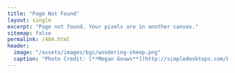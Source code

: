 ```yaml
---
title: "Page Not Found"
layout: single
excerpt: "Page not found. Your pixels are in another canvas."
sitemap: false
permalink: /404.html
header:
  image: "/assets/images/bgs/wondering-sheep.png"
  caption: "Photo Credit: [**Megan Gouws**](http://simpledesktops.com/browse/desktops/2011/oct/23/wondering-sheep/)"
---
```


<script type="text/javascript">
  var GOOG_FIXURL_LANG = 'en';
  var GOOG_FIXURL_SITE = '{{ site.url }}'
</script>
<script type="text/javascript"
  src="//linkhelp.clients.google.com/tbproxy/lh/wm/fixurl.js">
</script>
